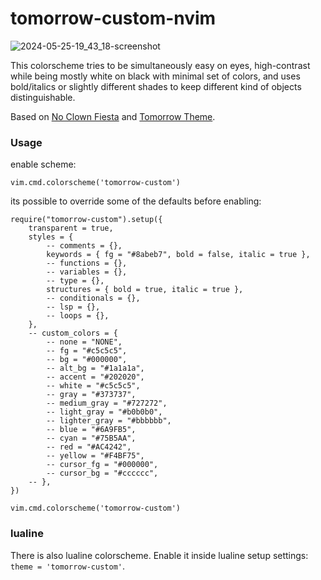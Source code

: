 # tomorrow-custom-nvim

![2024-05-25-19_43_18-screenshot](https://github.com/korei999/tomorrow-custom-nvim/assets/93387739/0d7ab458-92c7-450f-9495-2c524bbae577)

This colorscheme tries to be simultaneously easy on eyes, high-contrast while being mostly white on black with minimal set of colors, and uses bold/italics or slightly different shades to keep different kind of objects distinguishable.

Based on [No Clown Fiesta](https://github.com/aktersnurra/no-clown-fiesta.nvim) and [Tomorrow Theme](https://github.com/chriskempson/tomorrow-theme).

### Usage
enable scheme:
```
vim.cmd.colorscheme('tomorrow-custom') 
```
its possible to override some of the defaults before enabling:
```
require("tomorrow-custom").setup({
    transparent = true,
    styles = {
        -- comments = {},
        keywords = { fg = "#8abeb7", bold = false, italic = true },
        -- functions = {},
        -- variables = {},
        -- type = {},
        structures = { bold = true, italic = true },
        -- conditionals = {},
        -- lsp = {},
        -- loops = {},
    },
    -- custom_colors = {
        -- none = "NONE",
        -- fg = "#c5c5c5",
        -- bg = "#000000",
        -- alt_bg = "#1a1a1a",
        -- accent = "#202020",
        -- white = "#c5c5c5",
        -- gray = "#373737",
        -- medium_gray = "#727272",
        -- light_gray = "#b0b0b0",
        -- lighter_gray = "#bbbbbb",
        -- blue = "#6A9FB5",
        -- cyan = "#75B5AA",
        -- red = "#AC4242",
        -- yellow = "#F4BF75",
        -- cursor_fg = "#000000",
        -- cursor_bg = "#cccccc",
    -- },
})

vim.cmd.colorscheme('tomorrow-custom') 
```
### lualine
There is also lualine colorscheme. Enable it inside lualine setup settings: `theme = 'tomorrow-custom'`.
